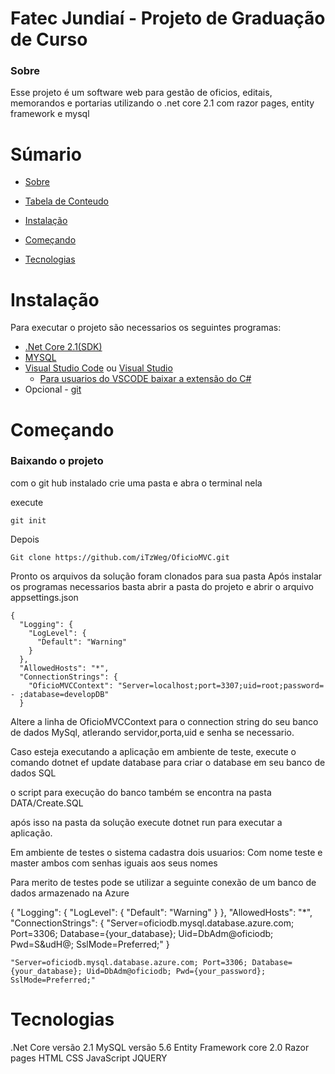 # Fatec Jundiaí - Projeto de Graduação de Curso
### Sobre ###
Esse projeto é um software web para gestão de oficios, editais, memorandos e portarias utilizando o .net core 2.1 com razor pages, entity framework e mysql

Súmario
=================
<!--ts-->
   * [Sobre](#Sobre)
   * [Tabela de Conteudo](#tabela-de-conteudo)
   * [Instalação](#Instalação)
   * [Começando](#Começando)
   
   * [Tecnologias](#Tecnologias)
<!--te-->
  
 
  # Instalação
  Para executar o projeto são necessarios os seguintes programas:
  
<!--ts-->
   * [.Net Core 2.1(SDK)](https://dotnet.microsoft.com/download/dotnet-core/2.1)
   * [MYSQL](https://dev.mysql.com/downloads/mysql/)
   * [Visual Studio Code](https://code.visualstudio.com/) ou [Visual Studio](https://visualstudio.microsoft.com/pt-br/downloads/)
      * [Para usuarios do VSCODE baixar a extensão do C#](https://marketplace.visualstudio.com/items?itemName=ms-dotnettools.csharp)
   * Opcional - [git](https://git-scm.com/downloads)
<!--te-->
# Começando
### Baixando o projeto
com o git hub instalado crie uma pasta e abra o terminal nela

execute 
```
git init
```
Depois
```
Git clone https://github.com/iTzWeg/OficioMVC.git
```
Pronto os arquivos da solução foram clonados para sua pasta
Após instalar os programas necessarios  basta abrir a pasta do projeto e abrir o arquivo appsettings.json
```
{
  "Logging": {
    "LogLevel": {
      "Default": "Warning"
    }
  },
  "AllowedHosts": "*",
  "ConnectionStrings": {
    "OficioMVCContext": "Server=localhost;port=3307;uid=root;password= - ;database=developDB"
  }
```
Altere a linha de OficioMVCContext para  o connection string do seu banco de dados MySql, atlerando servidor,porta,uid e senha se necessario.

Caso esteja executando a aplicação em ambiente de teste, execute o comando dotnet ef update database para criar o database em seu banco de dados SQL

o script para execução do banco também se encontra na pasta DATA/Create.SQL

após isso na pasta da solução execute dotnet run para executar a aplicação.

Em ambiente de testes o sistema cadastra dois usuarios:
Com nome teste e master ambos com senhas iguais aos seus nomes

Para merito de testes pode se utilizar a seguinte conexão de um banco de dados armazenado na Azure

{
  "Logging": {
    "LogLevel": {
      "Default": "Warning"
    }
  },
  "AllowedHosts": "*",
  "ConnectionStrings": {
    "Server=oficiodb.mysql.database.azure.com; Port=3306; Database={your_database}; Uid=DbAdm@oficiodb; Pwd=S&udH@; SslMode=Preferred;"
  }
```
"Server=oficiodb.mysql.database.azure.com; Port=3306; Database={your_database}; Uid=DbAdm@oficiodb; Pwd={your_password}; SslMode=Preferred;"
```
# Tecnologias

.Net Core versão 2.1
MySQL versão 5.6 
Entity Framework core 2.0
Razor pages
HTML
CSS
JavaScript
JQUERY
